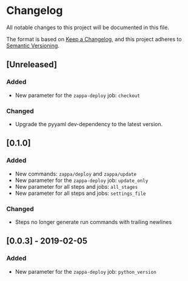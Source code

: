 # Changelog
All notable changes to this project will be documented in this file.

The format is based on [Keep a Changelog](https://keepachangelog.com/en/1.0.0/),
and this project adheres to [Semantic Versioning](https://semver.org/spec/v2.0.0.html).

## [Unreleased]
### Added
- New parameter for the `zappa-deploy` job: `checkout`

### Changed
- Upgrade the pyyaml dev-dependency to the latest version.

## [0.1.0]
### Added
- New commands: `zappa/deploy` and `zappa/update`
- New parameter for the `zappa-deploy` job: `update_only`
- New parameter for all steps and jobs: `all_stages`
- New parameter for all steps and jobs: `settings_file`

### Changed
- Steps no longer generate run commands with trailing newlines

## [0.0.3] - 2019-02-05
### Added
- New parameter for the `zappa-deploy` job: `python_version`
